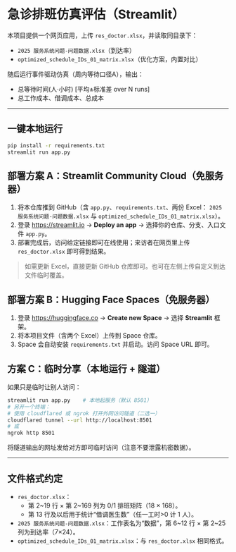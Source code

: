 # 急诊排班仿真评估（Streamlit）

本项目提供一个网页应用，上传 `res_doctor.xlsx`，并读取同目录下：
- `2025 服务系统问题-问题数据.xlsx`（到达率）
- `optimized_schedule_IDs_01_matrix.xlsx`（优化方案，内置对比）

随后运行事件驱动仿真（周内等待口径A），输出：
- 总等待时间(人·小时) [平均±标准差 over N runs]
- 总工作成本、借调成本、总成本

---

## 一键本地运行

```bash
pip install -r requirements.txt
streamlit run app.py
```

## 部署方案 A：Streamlit Community Cloud（免服务器）

1. 将本仓库推到 GitHub（含 `app.py`、`requirements.txt`、两份 Excel：
   `2025 服务系统问题-问题数据.xlsx` 与 `optimized_schedule_IDs_01_matrix.xlsx`）。
2. 登录 https://streamlit.io → **Deploy an app** → 选择你的仓库、分支、入口文件 `app.py`。
3. 部署完成后，访问给定链接即可在线使用；来访者在网页里上传 `res_doctor.xlsx` 即可得到结果。

> 如需更新 Excel，直接更新 GitHub 仓库即可。也可在左侧上传自定义到达文件临时覆盖。

## 部署方案 B：Hugging Face Spaces（免服务器）

1. 登录 https://huggingface.co → **Create new Space** → 选择 **Streamlit** 框架。
2. 将本项目文件（含两个 Excel）上传到 Space 仓库。
3. Space 会自动安装 `requirements.txt` 并启动。访问 Space URL 即可。

## 方案 C：临时分享（本地运行 + 隧道）

如果只是临时让别人访问：
```bash
streamlit run app.py    # 本地起服务（默认 8501）
# 另开一个终端：
# 使用 cloudflared 或 ngrok 打开外网访问隧道（二选一）
cloudflared tunnel --url http://localhost:8501
# 或
ngrok http 8501
```
将隧道输出的网址发给对方即可临时访问（注意不要泄露机密数据）。

---

## 文件格式约定

- `res_doctor.xlsx`：
  - 第 2~19 行 × 第 2~169 列为 0/1 排班矩阵（18 × 168）。
  - 第 13 行及以后用于统计“借调医生数”（任一工时>0 计 1 人）。
- `2025 服务系统问题-问题数据.xlsx`：工作表名为“数据”，第 6~12 行 × 第 2~25 列为到达率（7×24）。
- `optimized_schedule_IDs_01_matrix.xlsx`：与 `res_doctor.xlsx` 相同格式。


